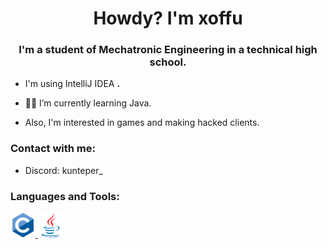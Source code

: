 <h1 align="center">Howdy? I'm xoffu</h1>
<h3 align="center">I'm a student of Mechatronic Engineering in a technical high school.</h3>

- I'm using IntelliJ IDEA **.**

- 👨‍💻 I’m currently learning Java.

- Also, I'm interested in games and making hacked clients. 

<h3 align="left">Contact with me:</h3>
<p align="left">

- Discord: kunteper_

<h3 align="left">Languages and Tools:</h3>
<p align="left"> <a href="https://www.cprogramming.com/" target="_blank" rel="noreferrer"> <img src="https://raw.githubusercontent.com/devicons/devicon/master/icons/c/c-original.svg" alt="c" width="40" height="40"/> </a> <a href="https://www.java.com" target="_blank" rel="noreferrer"> <img src="https://raw.githubusercontent.com/devicons/devicon/master/icons/java/java-original.svg" alt="java" width="40" height="40"/> </a> </p>

